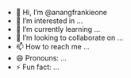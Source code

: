 - 👋 Hi, I’m @anangfrankieone
- 👀 I’m interested in ...
- 🌱 I’m currently learning ...
- 💞️ I’m looking to collaborate on ...
- 📫 How to reach me ...
- 😄 Pronouns: ...
- ⚡ Fun fact: ...

<!---
anangfrankieone/anangfrankieone is a ✨ special ✨ repository because its `README.md` (this file) appears on your GitHub profile.
You can click the Preview link to take a look at your changes.
--->
